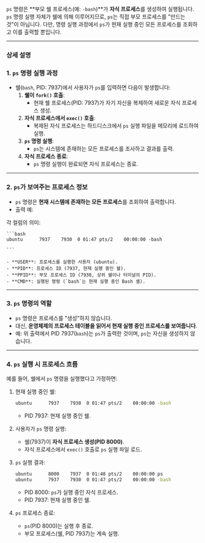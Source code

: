 `ps` 명령은 **부모 쉘 프로세스(예: `-bash`)**가 **자식 프로세스**를 생성하여 실행됩니다. `ps` 명령 실행 자체가 쉘에 의해 이루어지므로, `ps`는 직접 부모 프로세스를 "만드는 것"이 아닙니다. 다만, 명령 실행 과정에서 `ps`가 현재 실행 중인 모든 프로세스를 조회하고 이를 출력할 뿐입니다.

---

### 상세 설명

### **1. `ps` 명령 실행 과정**

- 쉘(`bash`, PID: 7937)에서 사용자가 `ps`를 입력하면 다음이 발생합니다:
    1. **쉘이 `fork()` 호출**:
        - 현재 쉘 프로세스(PID: 7937)가 자기 자신을 복제하여 새로운 자식 프로세스 생성.
    2. **자식 프로세스에서 `exec()` 호출**:
        - 복제된 자식 프로세스는 하드디스크에서 `ps` 실행 파일을 메모리에 로드하여 실행.
    3. **`ps` 명령 실행**:
        - `ps`는 시스템에 존재하는 모든 프로세스를 조사하고 결과를 출력.
    4. **자식 프로세스 종료**:
        - `ps` 명령 실행이 완료되면 자식 프로세스는 종료.

---

### **2. `ps`가 보여주는 프로세스 정보**

- `ps` 명령은 **현재 시스템에 존재하는 모든 프로세스**를 조회하여 출력합니다.
- 출력 예:

각 컬럼의 의미:
    
    ```bash
    ubuntu      7937    7930  0 01:47 pts/2    00:00:00 -bash
    
    ```
    
    - **USER**: 프로세스를 실행한 사용자 (ubuntu).
    - **PID**: 프로세스 ID (7937, 현재 실행 중인 쉘).
    - **PPID**: 부모 프로세스 ID (7930, 상위 쉘이나 터미널의 PID).
    - **CMD**: 실행된 명령 (`bash`는 현재 실행 중인 Bash 셸).

---

### **3. `ps` 명령의 역할**

- `ps` 명령은 프로세스를 "생성"하지 않습니다.
- 대신, **운영체제의 프로세스 테이블을 읽어서 현재 실행 중인 프로세스를 보여줍니다**.
- 예: 위 출력에서 PID 7937(`bash`)는 `ps`가 출력한 것이며, `ps`는 자신을 생성하지 않습니다.

---



### **4. `ps` 실행 시 프로세스 흐름**

예를 들어, 쉘에서 `ps` 명령을 실행했다고 가정하면:

1. 현재 실행 중인 쉘:
    
    ```bash
    ubuntu      7937    7930  0 01:47 pts/2    00:00:00 -bash
    
    ```
    
    - PID 7937: 현재 실행 중인 쉘.
2. 사용자가 `ps` 명령 실행:
    - 쉘(7937)이 **자식 프로세스 생성(PID 8000)**.
    - 자식 프로세스에서 `exec()` 호출로 `ps` 실행 파일 로드.
3. `ps` 실행 결과:
    
    ```bash
    ubuntu      8000    7937  0 01:48 pts/2    00:00:00 ps
    ubuntu      7937    7930  0 01:47 pts/2    00:00:00 -bash
    
    ```
    
    - PID 8000: `ps`가 실행 중인 자식 프로세스.
    - PID 7937: 현재 실행 중인 쉘.
4. `ps` 프로세스 종료:
    - `ps`(PID 8000)는 실행 후 종료.
    - 부모 프로세스(쉘, PID 7937)는 계속 실행.

